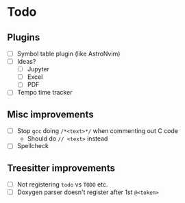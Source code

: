 # Todo

## Plugins

- [ ] Symbol table plugin (like AstroNvim)
- [ ] Ideas?
  - [ ] Jupyter
  - [ ] Excel
  - [ ] PDF
- [ ] Tempo time tracker

## Misc improvements

- [ ] Stop `gcc` doing `/*<text>*/` when commenting out C code
  - Should do `// <text>` instead
- [ ] Spellcheck

## Treesitter improvements

- [ ] Not registering `todo` vs `TODO` etc.
- [ ] Doxygen parser doesn't register after 1st `@<token>`
